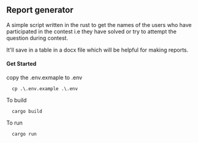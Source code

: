 ## Report generator
A simple script written in the rust to get the names of the users who have participated in the contest i.e they have solved or try to attempt the question during contest.

It'll save in a table in a docx file which will be helpful for making reports.
#### Get Started
copy the .env.exmaple to .env

```
  cp .\.env.example .\.env
```

To build

```
  cargo build
```

To run 

```
  cargo run
```
